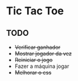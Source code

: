 # Tic Tac Toe

## TODO
- ~~Verificar ganhador~~
- ~~Mostrar jogador da vez~~
- ~~Reiniciar o jogo~~
- Fazer a máquina jogar
- ~~Melhorar o css~~